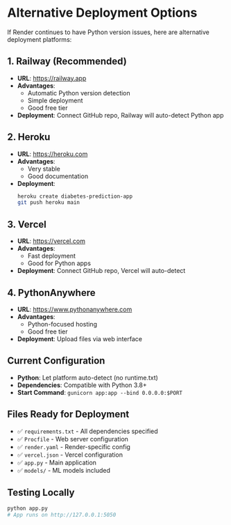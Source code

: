 # Alternative Deployment Options

If Render continues to have Python version issues, here are alternative deployment platforms:

## 1. Railway (Recommended)
- **URL**: https://railway.app
- **Advantages**: 
  - Automatic Python version detection
  - Simple deployment
  - Good free tier
- **Deployment**: Connect GitHub repo, Railway will auto-detect Python app

## 2. Heroku
- **URL**: https://heroku.com
- **Advantages**: 
  - Very stable
  - Good documentation
- **Deployment**: 
  ```bash
  heroku create diabetes-prediction-app
  git push heroku main
  ```

## 3. Vercel
- **URL**: https://vercel.com
- **Advantages**: 
  - Fast deployment
  - Good for Python apps
- **Deployment**: Connect GitHub repo, Vercel will auto-detect

## 4. PythonAnywhere
- **URL**: https://www.pythonanywhere.com
- **Advantages**: 
  - Python-focused hosting
  - Good free tier
- **Deployment**: Upload files via web interface

## Current Configuration
- **Python**: Let platform auto-detect (no runtime.txt)
- **Dependencies**: Compatible with Python 3.8+
- **Start Command**: `gunicorn app:app --bind 0.0.0.0:$PORT`

## Files Ready for Deployment
- ✅ `requirements.txt` - All dependencies specified
- ✅ `Procfile` - Web server configuration
- ✅ `render.yaml` - Render-specific config
- ✅ `vercel.json` - Vercel configuration
- ✅ `app.py` - Main application
- ✅ `models/` - ML models included

## Testing Locally
```bash
python app.py
# App runs on http://127.0.0.1:5050
``` 